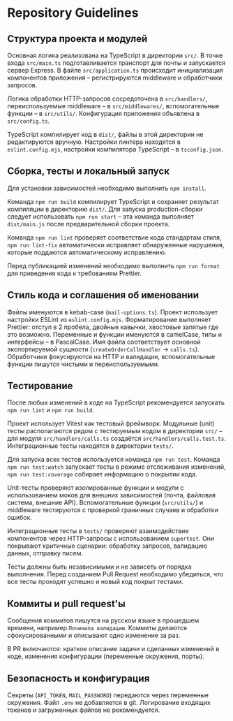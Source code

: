 # Repository Guidelines

## Структура проекта и модулей

Основная логика реализована на TypeScript в директории `src/`. В точке входа `src/main.ts`
подготавливается транспорт для почты и запускается сервер Express. В файле `src/application.ts`
происходит инициализация компонентов приложения – регистрируются middleware и обработчики запросов.

Логика обработки HTTP-запросов сосредоточена в `src/handlers/`, переиспользуемые middleware – в
`src/middlewares/`, вспомогательные функции – в `src/utils/`. Конфигурация приложения объявлена в
`src/config.ts`.

TypeScript компилирует код в `dist/`, файлы в этой директории не редактируются вручную. Настройки
линтера находятся в `eslint.config.mjs`, настройки компилятора TypeScript – в `tsconfig.json`.

## Сборка, тесты и локальный запуск

Для установки зависимостей необходимо выполнить `npm install`.

Команда `npm run build` компилирует TypeScript и сохраняет результат компиляции в директорию
`dist/`. Для запуска production-сборки следует использовать `npm run start` – эта команда выполняет
`dist/main.js` после предварительной сборки проекта.

Команда `npm run lint` проверяет соответствие кода стандартам стиля, `npm run lint-fix`
автоматически исправляет обнаруженные нарушения, которые поддаются автоматическому исправлению.

Перед публикацией изменений необходимо выполнить `npm run format` для приведения кода к требованиям
Prettier.

## Стиль кода и соглашения об именовании

Файлы именуются в kebab-case (`mail-options.ts`). Проект использует настройки ESLint из
`eslint.config.mjs`. Форматирование выполняет Prettier: отступ в 2 пробела, двойные кавычки,
хвостовые запятые где это возможно. Переменные и функции именуются в camelCase, типы и интерфейсы –
в PascalCase. Имя файла соответствует основной экспортируемой сущности (`createOrderCallHandler` →
`calls.ts`). Обработчики фокусируются на HTTP и валидации, вспомогательные функции пишутся чистыми и
переиспользуемыми.

## Тестирование

После любых изменений в коде на TypeScript рекомендуется запускать `npm run lint` и `npm run build`.

Проект использует Vitest как тестовый фреймворк. Модульные (unit) тесты располагаются рядом с
тестируемым кодом в директории `src/` – для модуля `src/handlers/calls.ts` создаётся
`src/handlers/calls.test.ts`. Интеграционные тесты находятся в директории `tests/`.

Для запуска всех тестов используется команда `npm run test`. Команда `npm run test:watch` запускает
тесты в режиме отслеживания изменений, `npm run test:coverage` собирает информацию о покрытии кода.

Unit-тесты проверяют изолированные функции и модули с использованием моков для внешних зависимостей
(почта, файловая система, внешние API). Вспомогательные функции (`src/utils/`) и middleware
тестируются с проверкой граничных случаев и обработки ошибок.

Интеграционные тесты в `tests/` проверяют взаимодействие компонентов через HTTP-запросы с
использованием `supertest`. Они покрывают критичные сценарии: обработку запросов, валидацию данных,
отправку писем.

Тесты должны быть независимыми и не зависеть от порядка выполнения. Перед созданием Pull Request
необходимо убедиться, что все тесты проходят успешно и новый код покрыт тестами.

## Коммиты и pull request'ы

Сообщения коммитов пишутся на русском языке в прошедшем времени, например `Починила валидацию`.
Коммиты делаются сфокусированными и описывают одно изменение за раз.

В PR включаются: краткое описание задачи и сделанных изменений в коде, изменения конфигурации
(переменные окружения, порты).

## Безопасность и конфигурация

Секреты (`API_TOKEN`, `MAIL_PASSWORD`) передаются через переменные окружения. Файл `.env` не
добавляется в git. Логирование входящих токенов и загруженных файлов не рекомендуется.
